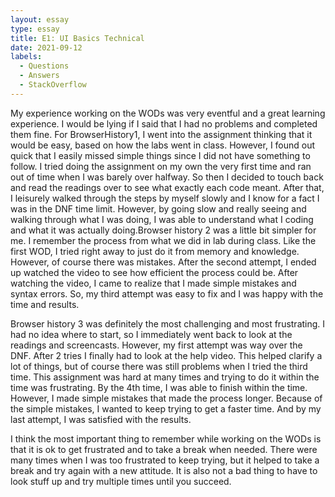 ```yaml
---
layout: essay
type: essay
title: E1: UI Basics Technical
date: 2021-09-12
labels:
  - Questions
  - Answers
  - StackOverflow
---
```

My experience working on the WODs was very eventful and a great learning experience. I would be lying if I said that I had no problems and completed them fine. For BrowserHistory1, I went into the assignment thinking that it would be easy, based on how the labs went in class. However, I found out quick that I easily missed simple things since I did not have something to follow. I tried doing the assignment on my own the very first time and ran out of time when I was barely over halfway. So then I decided to touch back and read the readings over to see what exactly each code meant. After that, I leisurely walked through the steps by myself slowly and I know for a fact I was in the DNF time limit. However, by going slow and really seeing and walking through what I was doing, I was able to understand what I coding and what it was actually doing.Browser history 2 was a little bit simpler for me. I remember the process from what we did in lab during class. Like the first WOD, I tried right away to just do it from memory and knowledge. However, of course there was mistakes. After the second attempt, I ended up watched the video to see how efficient the process could be. After watching the video, I came to realize that I made simple mistakes and syntax errors. So, my third attempt was easy to fix and I was happy with the time and results.

Browser history 3 was definitely the most challenging and most frustrating. I had no idea where to start, so I immediately went back to look at the readings and screencasts. However, my first attempt was way over the DNF. After 2 tries I finally had to look at the help video. This helped clarify a lot of things, but of course there was still problems when I tried the third time. This assignment was hard at many times and trying to do it within the time was frustrating. By the 4th time, I was able to finish within the time. However, I made simple mistakes that made the process longer. Because of the simple mistakes, I wanted to keep trying to get a faster time. And by my last attempt, I was satisfied with the results.

I think the most important thing to remember while working on the WODs is that it is ok to get frustrated and to take a break when needed. There were many times when I was too frustrated to keep trying, but it helped to take a break and try again with a new attitude. It is also not a bad thing to have to look stuff up and try multiple times until you succeed.
